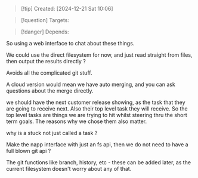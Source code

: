 
>[!tip] Created: [2024-12-21 Sat 10:06]

>[!question] Targets: 

>[!danger] Depends: 

So using a web interface to chat about these things.

We could use the direct filesystem for now, and just read straight from files, then output the results directly ?

Avoids all the complicated git stuff.

A cloud version would mean we have auto merging, and you can ask questions about the merge directly.

we should have the next customer release showing, as the task that they are going to receive next.  Also their top level task they will receive.  So the top level tasks are things we are trying to hit whilst steering thru the short term goals.  The reasons why we chose them also matter.

why is a stuck not just called a task ?

Make the napp interface with just an fs api, then we do not need to have a full blown git api ?

The git functions like branch, history, etc - these can be added later, as the current filesystem doesn't worry about any of that.